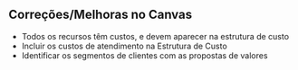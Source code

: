 ## Correções/Melhoras no Canvas
* Todos os recursos têm custos, e devem aparecer na estrutura de custo
* Incluir os custos de atendimento na Estrutura de Custo 
* Identificar os segmentos de clientes com as propostas de valores